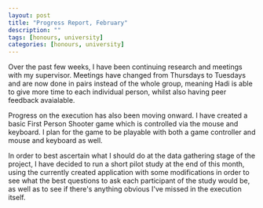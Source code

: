```yaml
---
layout: post
title: "Progress Report, February"
description: ""
tags: [honours, university]
categories: [honours, university]
---
```


Over the past few weeks, I have been continuing research and meetings with my supervisor. Meetings have changed from Thursdays to Tuesdays and are now done in pairs instead of the whole group, meaning Hadi is able to give more time to each individual person, whilst also having peer feedback avaialable.

Progress on the execution has also been moving onward. I have created a basic First Person Shooter game which is controlled via the mouse and keyboard. I plan for the game to be playable with both a game controller and mouse and keyboard as well.

In order to best ascertain what I should do at the data gathering stage of the project, I have decided to run a short pilot study at the end of this month, using the currently created application with some modifications in order to see what the best questions to ask each participant of the study would be, as well as to see if there's anything obvious I've missed in the execution itself.
